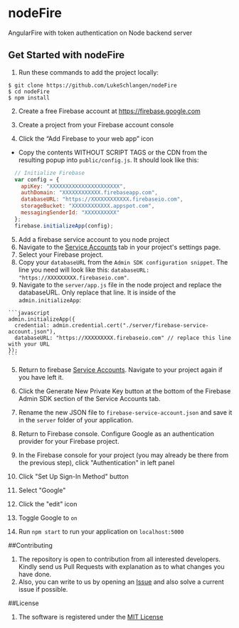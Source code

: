 # nodeFire
AngularFire with token authentication on Node backend server

## Get Started with nodeFire
1. Run these commands to add the project locally:
  ```shell
  $ git clone https://github.com/LukeSchlangen/nodeFire
  $ cd nodeFire
  $ npm install
  ```

2. Create a free Firebase account at https://firebase.google.com

3. Create a project from your Firebase account console

4. Click the “Add Firebase to your web app” icon

  * Copy the contents WITHOUT SCRIPT TAGS or the CDN from the resulting popup into `public/config.js`. It should look like this:
  ```javascript
    // Initialize Firebase
    var config = {
      apiKey: "XXXXXXXXXXXXXXXXXXXXXX",
      authDomain: "XXXXXXXXXXXX.firebaseapp.com",
      databaseURL: "https://XXXXXXXXXXXX.firebaseio.com",
      storageBucket: "XXXXXXXXXXXX.appspot.com",
      messagingSenderId: "XXXXXXXXXX"
    };
    firebase.initializeApp(config);
  ```

5. Add a firebase service account to you node project
  1. Navigate to the [Service Accounts](https://console.firebase.google.com/project/_/settings/serviceaccounts/adminsdk) tab in your project's settings page.
  2. Select your Firebase project.
  3. Copy your `databaseURL` from the `Admin SDK configuration snippet`. The line you need will look like this: `databaseURL: "https://XXXXXXXXX.firebaseio.com"`.
  4. Navigate to the `server/app.js` file in the node project and replace the databaseURL. Only replace that line. It is inside of the `admin.initializeApp`:
  
    ```javascript
    admin.initializeApp({
      credential: admin.credential.cert("./server/firebase-service-account.json"),
      databaseURL: "https://XXXXXXXXX.firebaseio.com" // replace this line with your URL
    });
    ```
  5. Return to firebase [Service Accounts](https://console.firebase.google.com/project/_/settings/serviceaccounts/adminsdk). Navigate to your project again if you have left it.
  6. Click the Generate New Private Key button at the bottom of the Firebase Admin SDK section of the Service Accounts tab.
  7. Rename the new JSON file to `firebase-service-account.json` and save it in the `server` folder of your application.

6. Return to Firebase console. Configure Google as an authentication provider for your Firebase project.
  1. In the Firebase console for your project (you may already be there from the previous step), click "Authentication" in left panel
  2. Click "Set Up Sign-In Method" button
  3. Select "Google"
  4. Click the "edit" icon
  5. Toggle Google to `on`

7. Run `npm start` to run your application on `localhost:5000`

##Contributing
1. The repository is open to contribution from all interested developers. Kindly send us Pull Requests with explanation as to what changes you have done.
2. Also, you can write to us by opening an [Issue](https://github.com/LukeSchlangen/nodeFire/issues) and also solve a current issue if possible.

##License

1. The software is registered under the [MIT License](https://github.com/LukeSchlangen/nodeFire/blob/master/LICENSE.md)
